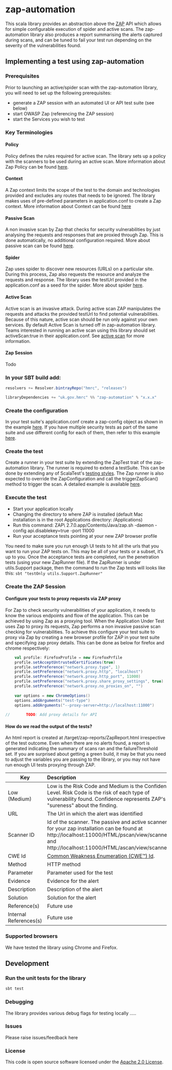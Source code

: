 # zap-automation
This scala library provides an abstraction above the [ZAP](https://www.owasp.org/index.php/OWASP_Zed_Attack_Proxy_Project) API which allows for simple configurable execution of spider and active scans.  The zap-automation library also produces a report summarising the alerts captured during scans, and can be tuned to fail your test run depending on the severity of the vulnerabilities found.

## Implementing a test using zap-automation

### Prerequisites
Prior to launching an active/spider scan with the zap-automation library, you will need to set up the following prerequisites:
- generate a ZAP session with an automated UI or API test suite (see below)
- start OWASP Zap (referencing the ZAP session)
- start the Services you wish to test

### Key Terminologies

#### Policy 
Policy defines the rules required for active scan. The library sets up a policy with the scanners to be used during an
active scan. More information about Zap Policy can be found [here](https://github.com/zaproxy/zap-core-help/wiki/HelpStartConceptsScanpolicy).
 
#### Context
A Zap context limits the scope of the test to the domain and technologies provided and excludes any routes that needs to be ignored.
The library makes uses of pre-defined parameters in application.conf to create a Zap context. 
More information about Context can be found [here](https://github.com/zaproxy/zap-core-help/wiki/HelpStartConceptsContexts) 
 
#### Passive Scan
A non invasive scan by Zap that checks for security vulnerabilities by just analysing the requests and responses that are proxied through Zap.
This is done automatically, no additional configuration required. 
More about passive scan can be found [here](https://github.com/zaproxy/zap-core-help/wiki/HelpStartConceptsPscan).

#### Spider
Zap uses spider to discover new resources (URLs) on a particular site. During this process, 
Zap also requests the resource and analyze the requests and response. The library uses the testUrl provided in the
 application.conf as a seed for the spider. More about spider [here](https://github.com/zaproxy/zap-core-help/wiki/HelpStartConceptsSpider). 

#### Active Scan
Active scan is an invasive attack. During active scan ZAP manipulates the requests and attacks the provided testUrl to 
 find potential vulnerabilities. Because of this nature, active scan should be run only against your own services. 
  By default Active Scan is turned off in zap-automation library. Teams interested in running an active scan using this library should set
  activeScan:true in their application.conf. See [active scan](https://github.com/zaproxy/zap-core-help/wiki/HelpStartConceptsAscan) for more information.

#### Zap Session
Todo

### In your SBT build add:

```scala
resolvers += Resolver.bintrayRepo("hmrc", "releases")

libraryDependencies += "uk.gov.hmrc" %% "zap-automation" % "x.x.x"
```

### Create the configuration
In your test suite's application.conf create a zap-config object as shown in the example [here](examples/singleConfigExample/resources/singleConfigExampleApplication.conf). If you have multiple 
security tests as part of the same suite and use different config for each of them, then refer to this example [here](examples/multipleConfigExample/resources/multipleConfigExampleApplication.conf).
  
###  Create the test
Create a runner in your test suite by extending the ZapTest trait of the zap-automation library. The runner is required 
to extend a testSuite. This can be done by extending any of ScalaTest's [testing styles](http://www.scalatest.org/user_guide/selecting_a_style). 
The Zap runner is also expected to override the ZapConfiguration and call the triggerZapScan() method to trigger the scan.
A detailed example is available [here](examples/singleConfigExample/SingleConfigExampleRunner.scala).

### Execute the test
* Start your application locally
* Changing the directory to where ZAP is installed (default Mac installation is in the root Applications directory: /Applications)
* Run this command: ZAP\ 2.7.0.app/Contents/Java/zap.sh -daemon -config api.disablekey=true -port 11000
* Run your acceptance tests pointing at your new ZAP browser profile

You need to make sure you run enough UI tests to hit all the urls that you want to run your ZAP tests on. This may be all of your tests or a subset, it’s up to you.
Once the acceptance tests are completed, run the penetration tests (using your new ZapRunner file). If the ZapRunner is under
utils.Support package, then the command to run the Zap tests will looks like this:
```sbt "testOnly utils.Support.ZapRunner"```

### Create the ZAP Session
#### Configure your tests to proxy requests via ZAP proxy
For Zap to check security vulnerabilities of your application, it needs to know the various endpoints and flow of the application. 
This can be achieved by using Zap as a proxying tool. When the Application Under Test uses Zap to proxy its requests, 
Zap performs a non invasive passive scan checking for vulnerabilities. To achieve this configure your test suite to proxy via Zap
by creating a new browser profile for ZAP in your test suite and specifying zap proxy details. This can be done
as below for firefox and chrome respectively:
   
   ```scala
       val profile: FirefoxProfile = new FirefoxPrfile
       profile.setAcceptUntrustedCertificates(true)
       profile.setPreference("network.proxy.type", 1)
       profile.setPreference("network.proxy.http", "localhost")
       profile.setPreference("network.proxy.http_port", 11000)
       profile.setPreference("network.proxy.share_proxy_settings", true)
       profile.setPreference("network.proxy.no_proxies_on", "")
       
       var options = new ChromeOptions()
       options.addArguments("test-type")
       options.addArguments("--proxy-server=http://localhost:11000")
       
//       TODO: Add proxy details for API
   ``` 


#### How do we read the output of the tests?
An html report is created at /target/zap-reports/ZapReport.html irrespective of the test outcome. Even when there are no alerts found, a report is generated indicating the summary of scans ran and the failureThreshold set. If you are surprised about getting a green build, it may be that you need to adjust the variables you are passing to the library, or you may not have run enough UI tests proxying through ZAP. 

| Key        | Description           | 
| ------------- |:-------------| 
| Low (Medium)  | Low is the Risk Code  and Medium is the Confidence Level. Risk Code is the risk of each type of vulnerability found. Confidence represents ZAP's "sureness" about the finding.| 
| URL      | The Url in which the alert was identified      |  
| Scanner ID | Id of the scanner. The passive and active scanners for your zap installation can be found at http://localhost:11000/HTML/pscan/view/scanners/ and http://localhost:11000/HTML/ascan/view/scanners/       |   
| CWE Id| [Common Weakness Enumeration (CWE™) Id](https://cwe.mitre.org/about/faq.html).      |   
| Method| HTTP method      |   
| Parameter| Parameter used for the test      |   
| Evidence| Evidence for the alert      |   
| Description| Description of the alert      |   
| Solution| Solution for the alert      |   
| Reference(s)| Future use      |   
| Internal References(s)| Future use      |   

### Supported browsers
We have tested the library using Chrome and Firefox.

## Development
### Run the unit tests for the library
```scala
sbt test
```

### Debugging
The library provides various debug flags for testing locally .....

### Issues
Please raise issues/feedback here

### License
This code is open source software licensed under the [Apache 2.0 License]("http://www.apache.org/licenses/LICENSE-2.0.html").
    
